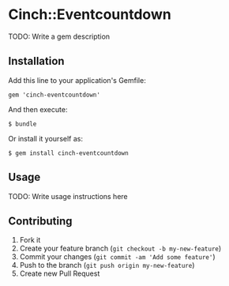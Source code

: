 # Cinch::Eventcountdown

TODO: Write a gem description

## Installation

Add this line to your application's Gemfile:

    gem 'cinch-eventcountdown'

And then execute:

    $ bundle

Or install it yourself as:

    $ gem install cinch-eventcountdown

## Usage

TODO: Write usage instructions here

## Contributing

1. Fork it
2. Create your feature branch (`git checkout -b my-new-feature`)
3. Commit your changes (`git commit -am 'Add some feature'`)
4. Push to the branch (`git push origin my-new-feature`)
5. Create new Pull Request

